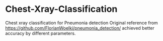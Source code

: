 # Chest-Xray-Classification
Chest xray classification for Pneumonia detection
Original reference from  https://github.com/FlorianWoelki/pneumonia_detection/
achieved better accuracy by different parameters.
